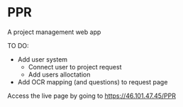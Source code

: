 # PPR
A project management web app

TO DO:
- Add user system
  * Connect user to project request
  * Add users alloctation
- Add OCR mapping (and questions) to request page

Access the live page by going to https://46.101.47.45/PPR
